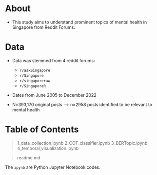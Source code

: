 
# About

- This study aims to understand prominent topics of mental health in Singapore from Reddit Forums.

# Data
- Data was stemmed from 4 reddit forums: 
    - `r/askSingapore`
    - `r/Singapore`
    - `r/singaporeraw`
    - `r/SingaporeR`

- Dates from June 2005 to December 2022
- N=393,170 original posts --> n=2958 posts identified to be relevant to mental health


# Table of Contents  

> 1_data_collection.ipynb
> 2_COT_classifier.ipynb
> 3_BERTopic.ipynb
> 4_temporal_visualization.ipynb

> readme.md

The `ipynb` are Python Jupyter Notebook codes. 